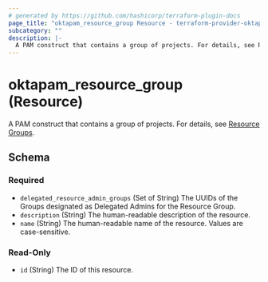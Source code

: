 ```yaml
---
# generated by https://github.com/hashicorp/terraform-plugin-docs
page_title: "oktapam_resource_group Resource - terraform-provider-oktapam"
subcategory: ""
description: |-
  A PAM construct that contains a group of projects. For details, see Resource Groups https://help.okta.com/okta_help.htm?type=oie&id=ext-pam-resource-groups.
---
```


# oktapam_resource_group (Resource)

A PAM construct that contains a group of projects. For details, see [Resource Groups](https://help.okta.com/okta_help.htm?type=oie&id=ext-pam-resource-groups).



<!-- schema generated by tfplugindocs -->
## Schema

### Required

- `delegated_resource_admin_groups` (Set of String) The UUIDs of the Groups designated as Delegated Admins for the Resource Group.
- `description` (String) The human-readable description of the resource.
- `name` (String) The human-readable name of the resource. Values are case-sensitive.

### Read-Only

- `id` (String) The ID of this resource.
